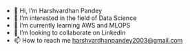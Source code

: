 - 👋 Hi, I’m Harshvardhan Pandey
- 👀 I’m interested in the field of Data Science
- 🌱 I’m currently learning AWS and MLOPS 
- 💞️ I’m looking to collaborate on Linkedin
- 📫 How to reach me harshvardhanpandey2003@gmail.com

<!---
HarshvardhanPandey2003/HarshvardhanPandey2003 is a ✨ special ✨ repository because its `README.md` (this file) appears on your GitHub profile.
You can click the Preview link to take a look at your changes.
--->
